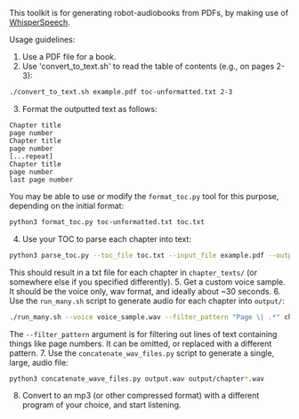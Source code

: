 This toolkit is for generating robot-audiobooks from PDFs, by making use of [WhisperSpeech](https://github.com/collabora/WhisperSpeech).

Usage guidelines:
1. Use a PDF file for a book.
2. Use 'convert_to_text.sh' to read the table of contents (e.g., on pages 2-3):
```sh
./convert_to_text.sh example.pdf toc-unformatted.txt 2-3
```
3. Format the outputted text as follows:
```
Chapter title
page number
Chapter title
page number
[...repeat]
Chapter title
page number
last page number
```
You may be able to use or modify the `format_toc.py` tool for this purpose, depending on the initial format:
```sh
python3 format_toc.py toc-unformatted.txt toc.txt
```
4. Use your TOC to parse each chapter into text:
```sh
python3 parse_toc.py --toc_file toc.txt --input_file example.pdf --output_folder chapter_texts
```
This should result in a txt file for each chapter in `chapter_texts/` (or somewhere else if you specified differently).
5. Get a custom voice sample. It should be the voice only, wav format, and ideally about ~30 seconds.
6. Use the `run_many.sh` script to generate audio for each chapter into `output/`:
```sh
./run_many.sh --voice voice_sample.wav --filter_pattern "Page \| .*" chapter_texts/*.txt
```
The `--filter_pattern` argument is for filtering out lines of text containing things like page numbers. It can be omitted, or replaced with a different pattern.
7. Use the `concatenate_wav_files.py` script to generate a single, large, audio file:
```sh
python3 concatenate_wave_files.py output.wav output/chapter*.wav
```
8. Convert to an mp3 (or other compressed format) with a different program of your choice, and start listening.
